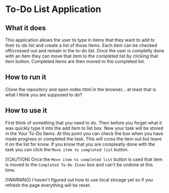 # To-Do List Application
## What it does
This application allows the user to type in items that they want to add to their to-do list and create a list of those items. Each item can be checked off/crossed out and remain in the to-do list. Once the user is completly done with an item they can move that item to the completed list by clicking that item button. Completed items are then moved to the completed list.
## How to run it
Clone the repository and open index.html in the browser... at least that is what I think you are supposed to do?
## How to use it
First think of something that you need to do. Then before you forget what it was quickly type it into the add item to list box. Now your task will be stored in the Your To-Do Items. At this point you can check the box when you have made progress or completed the task. This will cross the item out but leave it on the list for know. If you know that you are compleatly done with the task you can click the `Move item to completed list` button.

[!CAUTION]
Once the `Move item to completed list` button is used that item is moved to the `Completed To-Do Items` box and can't be undone at this time.

[!WARNING]
I haven't figured out how to use local storage yet so if you refresh the page everything will be reset.
